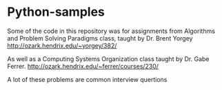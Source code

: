 # Python-samples

Some of the code in this repository was for assignments from Algorithms and Problem Solving Paradigms class, taught by Dr. Brent Yorgey
http://ozark.hendrix.edu/~yorgey/382/

As well as a Computing Systems Organization class taught by Dr. Gabe Ferrer.
http://ozark.hendrix.edu/~ferrer/courses/230/

A lot of these problems are common interview quertions
